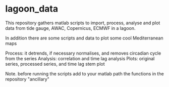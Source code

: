 # lagoon_data
This repository gathers matlab scripts to import, process, analyse and plot data from tide gauge, AWAC, Copernicus, ECMWF in a lagoon.

In addition there are some scripts and data to plot some cool Mediterranean maps

Process: it detrends, if necessary normalises, and removes circadian cycle from the series
Analysis: correlation and time lag analysis
Plots: original series, processed series, and time lag stem plot

Note. before running the scripts add to your matlab path the functions in the repository "ancillary"


